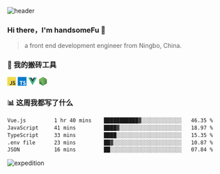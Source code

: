 ![header](https://raw.githubusercontent.com/fzq1998/fzq1998/master/header.png)

### Hi there，I'm handsomeFu 👋

> a front end development engineer from Ningbo, China.

### 🔧 我的搬砖工具
<code><img height="20" src="https://raw.githubusercontent.com/github/explore/80688e429a7d4ef2fca1e82350fe8e3517d3494d/topics/javascript/javascript.png" alt="javascript"></code>
<code><img height="20" src="https://raw.githubusercontent.com/github/explore/80688e429a7d4ef2fca1e82350fe8e3517d3494d/topics/typescript/typescript.png" alt="typescript"></code>
<code><img height="20" src="https://raw.githubusercontent.com/github/explore/80688e429a7d4ef2fca1e82350fe8e3517d3494d/topics/vue/vue.png" alt="vue"></code>
<code><img height="20" src="https://raw.githubusercontent.com/github/explore/80688e429a7d4ef2fca1e82350fe8e3517d3494d/topics/nodejs/nodejs.png" alt="nodejs"></code>



### 📊 这周我都写了什么
<!--START_SECTION:waka-->

```txt
Vue.js         1 hr 40 mins    ███████████▓░░░░░░░░░░░░░   46.35 %
JavaScript     41 mins         ████▓░░░░░░░░░░░░░░░░░░░░   18.97 %
TypeScript     33 mins         ████░░░░░░░░░░░░░░░░░░░░░   15.35 %
.env file      23 mins         ██▓░░░░░░░░░░░░░░░░░░░░░░   10.87 %
JSON           16 mins         ██░░░░░░░░░░░░░░░░░░░░░░░   07.84 %
```

<!--END_SECTION:waka-->


![expedition](https://raw.githubusercontent.com/fzq1998/fzq1998/master/expedition.gif)

